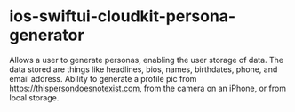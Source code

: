 # ios-swiftui-cloudkit-persona-generator
 Allows a user to generate personas, enabling the user storage of data. The data stored are things like headlines, bios, names, birthdates, phone, and email address. Ability to generate a profile pic from https://thispersondoesnotexist.com, from the camera on an iPhone, or from local storage.
